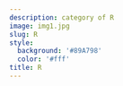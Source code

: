 ```yaml
---
description: category of R
image: img1.jpg
slug: R
style:
  background: '#89A798'
  color: '#fff'
title: R
---
```


